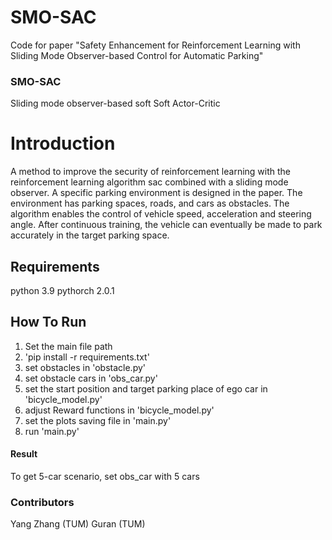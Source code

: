 # SMO-SAC
Code for paper "Safety Enhancement for Reinforcement Learning with Sliding Mode Observer-based Control for Automatic Parking"

### SMO-SAC
Sliding mode observer-based soft Soft Actor-Critic

# Introduction
A method to improve the security of reinforcement learning with the reinforcement learning algorithm sac combined with a sliding mode observer. 
A specific parking environment is designed in the paper. The environment has parking spaces, roads, and cars as obstacles. The algorithm enables the control of vehicle speed, acceleration and steering angle. 
After continuous training, the vehicle can eventually be made to park accurately in the target parking space.

## Requirements
python 3.9
pythorch 2.0.1

## How To Run

1. Set the main file path
2. 'pip install -r requirements.txt'
3. set obstacles in 'obstacle.py'
4. set obstacle cars in 'obs_car.py'
5. set the start position and target parking place of ego car in 'bicycle_model.py'
6. adjust Reward functions in 'bicycle_model.py'
7. set the plots saving file in 'main.py'
8. run 'main.py'

#### Result

To get 5-car scenario, set obs_car with 5 cars


### Contributors
Yang Zhang (TUM) Guran (TUM)

